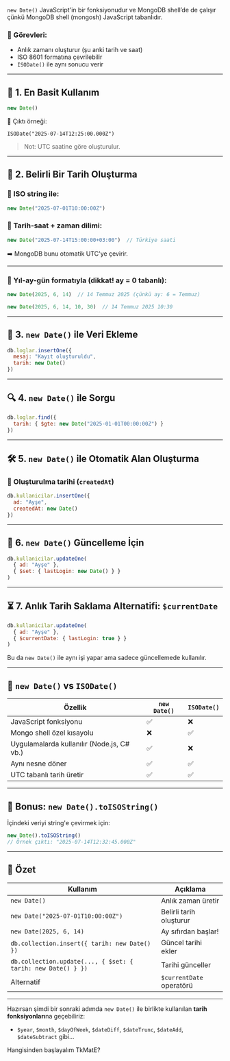 
`new Date()` JavaScript'in bir fonksiyonudur ve MongoDB shell’de de çalışır çünkü MongoDB shell (mongosh) JavaScript tabanlıdır.

### 🔸 Görevleri:

- Anlık zamanı oluşturur (şu anki tarih ve saat)
- ISO 8601 formatına çevrilebilir
- `ISODate()` ile aynı sonucu verir

---

## 🧪 1. En Basit Kullanım

```js
new Date()
```

📌 Çıktı örneği:

```
ISODate("2025-07-14T12:25:00.000Z")
```

> Not: UTC saatine göre oluşturulur.

---

## 🧪 2. Belirli Bir Tarih Oluşturma

### 🔸 ISO string ile:

```js
new Date("2025-07-01T10:00:00Z")
```

### 🔸 Tarih-saat + zaman dilimi:

```js
new Date("2025-07-14T15:00:00+03:00")  // Türkiye saati
```

➡️ MongoDB bunu otomatik UTC'ye çevirir.

---

### 🔸 Yıl-ay-gün formatıyla (dikkat! ay = 0 tabanlı):

```js
new Date(2025, 6, 14)  // 14 Temmuz 2025 (çünkü ay: 6 = Temmuz)
```

```js
new Date(2025, 6, 14, 10, 30)  // 14 Temmuz 2025 10:30
```

---

## 🧾 3. `new Date()` ile Veri Ekleme

```js
db.loglar.insertOne({
  mesaj: "Kayıt oluşturuldu",
  tarih: new Date()
})
```

---

## 🔍 4. `new Date()` ile Sorgu

```js
db.loglar.find({
  tarih: { $gte: new Date("2025-01-01T00:00:00Z") }
})
```

---

## 🛠️ 5. `new Date()` ile Otomatik Alan Oluşturma

### 🔸 Oluşturulma tarihi (`createdAt`)

```js
db.kullanicilar.insertOne({
  ad: "Ayşe",
  createdAt: new Date()
})
```

---

## 🧮 6. `new Date()` Güncelleme İçin

```js
db.kullanicilar.updateOne(
  { ad: "Ayşe" },
  { $set: { lastLogin: new Date() } }
)
```

---

## ⏳ 7. Anlık Tarih Saklama Alternatifi: `$currentDate`

```js
db.kullanicilar.updateOne(
  { ad: "Ayşe" },
  { $currentDate: { lastLogin: true } }
)
```

Bu da `new Date()` ile aynı işi yapar ama sadece güncellemede kullanılır.

---

## 🧠 `new Date()` vs `ISODate()`

|Özellik|`new Date()`|`ISODate()`|
|---|---|---|
|JavaScript fonksiyonu|✅|❌|
|Mongo shell özel kısayolu|❌|✅|
|Uygulamalarda kullanılır (Node.js, C# vb.)|✅|❌|
|Aynı nesne döner|✅|✅|
|UTC tabanlı tarih üretir|✅|✅|

---

## 🔁 Bonus: `new Date().toISOString()`

İçindeki veriyi string'e çevirmek için:

```js
new Date().toISOString()
// Örnek çıktı: "2025-07-14T12:32:45.000Z"
```

---

## 📌 Özet

|Kullanım|Açıklama|
|---|---|
|`new Date()`|Anlık zaman üretir|
|`new Date("2025-07-01T10:00:00Z")`|Belirli tarih oluşturur|
|`new Date(2025, 6, 14)`|Ay sıfırdan başlar!|
|`db.collection.insert({ tarih: new Date() })`|Güncel tarihi ekler|
|`db.collection.update(..., { $set: { tarih: new Date() } })`|Tarihi günceller|
|Alternatif|`$currentDate` operatörü|

---

Hazırsan şimdi bir sonraki adımda `new Date()` ile birlikte kullanılan **tarih fonksiyonları**na geçebiliriz:

- `$year`, `$month`, `$dayOfWeek`, `$dateDiff`, `$dateTrunc`, `$dateAdd`, `$dateSubtract` gibi...
    

Hangisinden başlayalım TkMatE?